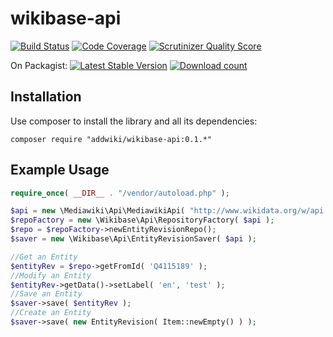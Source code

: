 wikibase-api
==================
[![Build Status](https://travis-ci.org/addwiki/wikibase-api.png?branch=master)](https://travis-ci.org/addwiki/wikibase-api)
[![Code Coverage](https://scrutinizer-ci.com/g/addwiki/wikibase-api/badges/coverage.png?s=ca6d4e50e3ce5b9937a24928d8762af31d4e108c)](https://scrutinizer-ci.com/g/addwiki/wikibase-api/)
[![Scrutinizer Quality Score](https://scrutinizer-ci.com/g/addwiki/wikibase-api/badges/quality-score.png?s=41faa1f91a7d359370de48c4dec28cdd5db47b0d)](https://scrutinizer-ci.com/g/addwiki/wikibase-api/)

On Packagist:
[![Latest Stable Version](https://poser.pugx.org/addwiki/wikibase-api/version.png)](https://packagist.org/packages/addwiki/wikibase-api)
[![Download count](https://poser.pugx.org/addwiki/wikibase-api/d/total.png)](https://packagist.org/packages/addwiki/wikibase-api)

## Installation

Use composer to install the library and all its dependencies:

    composer require "addwiki/wikibase-api:0.1.*"


Example Usage
------

```php
require_once( __DIR__ . "/vendor/autoload.php" );

$api = new \Mediawiki\Api\MediawikiApi( "http://www.wikidata.org/w/api.php" );
$repoFactory = new \Wikibase\Api\RepositoryFactory( $api );
$repo = $repoFactory->newEntityRevisionRepo();
$saver = new \Wikibase\Api\EntityRevisionSaver( $api );

//Get an Entity
$entityRev = $repo->getFromId( 'Q4115189' );
//Modify an Entity
$entityRev->getData()->setLabel( 'en', 'test' );
//Save an Entity
$saver->save( $entityRev );
//Create an Entity
$saver->save( new EntityRevision( Item::newEmpty() ) );
```